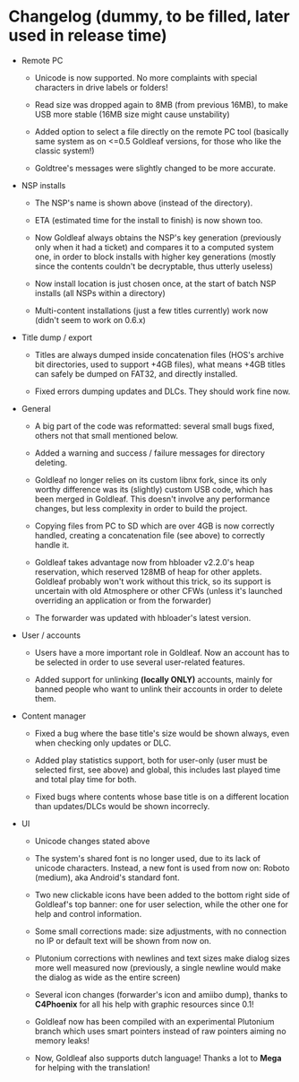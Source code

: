 # Changelog (dummy, to be filled, later used in release time)

- Remote PC

  - Unicode is now supported. No more complaints with special characters in drive labels or folders!

  - Read size was dropped again to 8MB (from previous 16MB), to make USB more stable (16MB size might cause unstability)

  - Added option to select a file directly on the remote PC tool (basically same system as on <=0.5 Goldleaf versions, for those who like the classic system!)

  - Goldtree's messages were slightly changed to be more accurate.

- NSP installs

  - The NSP's name is shown above (instead of the directory).

  - ETA (estimated time for the install to finish) is now shown too.

  - Now Goldleaf always obtains the NSP's key generation (previously only when it had a ticket) and compares it to a computed system one, in order to block installs with higher key generations (mostly since the contents couldn't be decryptable, thus utterly useless)

  - Now install location is just chosen once, at the start of batch NSP installs (all NSPs within a directory)

  - Multi-content installations (just a few titles currently) work now (didn't seem to work on 0.6.x)

- Title dump / export

  - Titles are always dumped inside concatenation files (HOS's archive bit directories, used to support +4GB files), what means +4GB titles can safely be dumped on FAT32, and directly installed.

  - Fixed errors dumping updates and DLCs. They should work fine now.

- General

  - A big part of the code was reformatted: several small bugs fixed, others not that small mentioned below.

  - Added a warning and success / failure messages for directory deleting.

  - Goldleaf no longer relies on its custom libnx fork, since its only worthy difference was its (slightly) custom USB code, which has been merged in Goldleaf. This doesn't involve any performance changes, but less complexity in order to build the project.

  - Copying files from PC to SD which are over 4GB is now correctly handled, creating a concatenation file (see above) to correctly handle it.

  - Goldleaf takes advantage now from hbloader v2.2.0's heap reservation, which reserved 128MB of heap for other applets. Goldleaf probably won't work without this trick, so its support is uncertain with old Atmosphere or other CFWs (unless it's launched overriding an application or from the forwarder)

  - The forwarder was updated with hbloader's latest version.

- User / accounts

  - Users have a more important role in Goldleaf. Now an account has to be selected in order to use several user-related features.

  - Added support for unlinking **(locally ONLY)** accounts, mainly for banned people who want to unlink their accounts in order to delete them.

- Content manager

  - Fixed a bug where the base title's size would be shown always, even when checking only updates or DLC.

  - Added play statistics support, both for user-only (user must be selected first, see above) and global, this includes last played time and total play time for both.

  - Fixed bugs where contents whose base title is on a different location than updates/DLCs would be shown incorrecly.

- UI

  - Unicode changes stated above

  - The system's shared font is no longer used, due to its lack of unicode characters. Instead, a new font is used from now on: Roboto (medium), aka Android's standard font.

  - Two new clickable icons have been added to the bottom right side of Goldleaf's top banner: one for user selection, while the other one for help and control information.

  - Some small corrections made: size adjustments, with no connection no IP or default text will be shown from now on.

  - Plutonium corrections with newlines and text sizes make dialog sizes more well measured now (previously, a single newline would make the dialog as wide as the entire screen)

  - Several icon changes (forwarder's icon and amiibo dump), thanks to **C4Phoenix** for all his help with graphic resources since 0.1!

  - Goldleaf now has been compiled with an experimental Plutonium branch which uses smart pointers instead of raw pointers aiming no memory leaks!

  - Now, Goldleaf also supports dutch language! Thanks a lot to **Mega** for helping with the translation!